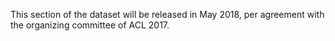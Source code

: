 This section of the dataset will be released in May 2018, per agreement with the organizing committee of ACL 2017.
